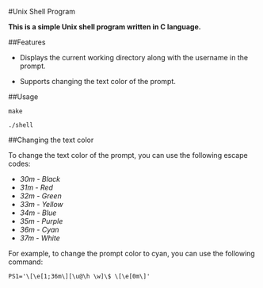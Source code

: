 #Unix Shell Program

**This is a simple Unix shell program written in C language.**

##Features
- Displays the current working directory along with the username in the prompt.

- Supports changing the text color of the prompt.

##Usage

```make```

```./shell```

##Changing the text color

To change the text color of the prompt, you can use the following escape codes:

- *30m - Black*
- *31m - Red*
- *32m - Green*
- *33m - Yellow*
- *34m - Blue*
- *35m - Purple*
- *36m - Cyan*
- *37m - White*

For example, to change the prompt color to cyan, you can use the following command:

```
PS1='\[\e[1;36m\][\u@\h \w]\$ \[\e[0m\]'
```